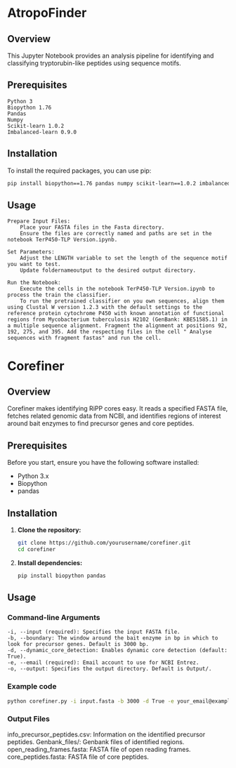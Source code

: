 # AtropoFinder
## Overview

This Jupyter Notebook provides an analysis pipeline for identifying and classifying tryptorubin-like peptides using sequence motifs.
## Prerequisites

    Python 3
    Biopython 1.76
    Pandas
    Numpy
    Scikit-learn 1.0.2
    Imbalanced-learn 0.9.0

## Installation

To install the required packages, you can use pip:
   ```bash
   pip install biopython==1.76 pandas numpy scikit-learn==1.0.2 imbalanced-learn==0.9.0

   ```
## Usage

    Prepare Input Files:
        Place your FASTA files in the Fasta directory.
        Ensure the files are correctly named and paths are set in the notebook TerP450-TLP Version.ipynb.

    Set Parameters:
        Adjust the LENGTH variable to set the length of the sequence motif you want to test.
        Update foldernameoutput to the desired output directory.

    Run the Notebook:
        Execute the cells in the notebook TerP450-TLP Version.ipynb to process the train the classifier.
        To run the pretrained classifier on you own sequences, align them using Clustal W version 1.2.3 with the default settings to the reference protein cytochrome P450 with known annotation of functional regions from Mycobacterium tuberculosis H2102 (GenBank: KBE51585.1) in a multiple sequence alignment. Fragment the alignment at positions 92, 192, 275, and 395. Add the respecting files in the cell " Analyse sequences with fragment fastas" and run the cell.
# Corefiner

## Overview
Corefiner makes identifying RiPP cores easy. It reads a specified FASTA file, fetches related genomic data from NCBI, and identifies regions of interest around bait enzymes to find precursor genes and core peptides.

## Prerequisites
Before you start, ensure you have the following software installed:
- Python 3.x
- Biopython
- pandas

## Installation

1. **Clone the repository:**
   ```bash
   git clone https://github.com/yourusername/corefiner.git
   cd corefiner
2. **Install dependencies:**
   ```bash
   pip install biopython pandas
## Usage
### Command-line Arguments
    -i, --input (required): Specifies the input FASTA file.
    -b, --boundary: The window around the bait enzyme in bp in which to look for precursor genes. Default is 3000 bp.
    -d, --dynamic_core_detection: Enables dynamic core detection (default: True).
    -e, --email (required): Email account to use for NCBI Entrez.
    -o, --output: Specifies the output directory. Default is Output/.
### Example code
  ```bash
  python corefiner.py -i input.fasta -b 3000 -d True -e your_email@example.com -o Output/
```
### Output Files
  info_precursor_peptides.csv: Information on the identified precursor peptides.
  Genbank_files/: Genbank files of identified regions.
  open_reading_frames.fasta: FASTA file of open reading frames.
  core_peptides.fasta: FASTA file of core peptides.
